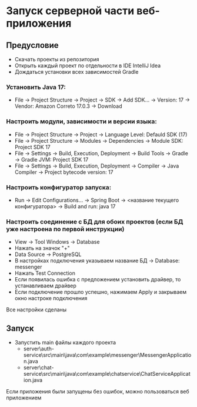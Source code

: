 # Запуск серверной части веб-приложения

## Предусловие

- Скачать проекты из репозитория
- Открыть каждый проект по отдельности в IDE IntelliJ Idea
- Дождаться установки всех зависимостей Gradle
### Установить Java 17:
- File -> Project Structure -> Project -> SDK -> Add SDK... -> Version: 17 -> Vendor: Amazon Correto 17.0.3 -> Download
### Настроить модули, зависимости и версии языка:
- File -> Project Structure -> Project -> Language Level: Defauld SDK (17)
- File -> Project Structure -> Modules -> Dependencies -> Module SDK: Project SDK 17
- File -> Settings -> Build, Execution, Deployment -> Build Tools -> Gradle -> Gradle JVM: Project SDK 17
- File -> Settings -> Build, Execution, Deployment -> Compiler -> Java Compiler -> Project bytecode version: 17

### Настроить конфигуратор запуска:
- Run -> Edit Configurations... -> Spring Boot -> <название текущего конфигуратора> -> Build and run: java 17
### Настроить соединение с БД для обоих проектов (если БД уже настроена по первой инструкции)
- View -> Tool Windows -> Database
- Нажать на значок "+"
- Data Source -> PostgreSQL
- В настройках подключения указываем название БД -> Database: messenger
- Нажать Test Connection
- Если появилась ошибка с предложением установить драйвер, то устанавливаем драйвер
- Если подключение прошло успешно, нажимаем Apply и закрываем окно настроке подключения

Все настройки сделаны

## Запуск
- Запустить main файлы каждого проекта
    - server\auth-service\src\main\java\com\example\messenger\MessengerApplication.java
    - server\chat-service\src\main\java\com\example\chatservice\ChatServiceApplication.java

Если приложения были запущены без ошибок, можно пользоваться веб приложением
